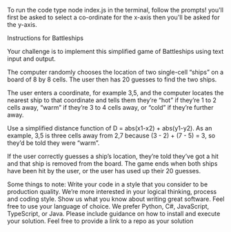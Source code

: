 To run the code type node index.js in the terminal, follow the prompts! you'll first be asked to select a co-ordinate for the x-axis then you'll be asked for the y-axis.

Instructions for Battleships

Your challenge is to implement this simplified game of Battleships using text input and output.

The computer randomly chooses the location of two single-cell “ships” on a board of 8 by 8 cells. The user then has 20 guesses to find the two ships.

The user enters a coordinate, for example 3,5, and the computer locates the nearest ship to that coordinate and tells them they’re “hot” if they’re 1 to 2 cells away, “warm” if they’re 3 to 4 cells away, or “cold” if they’re further away.

Use a simplified distance function of D = abs(x1-x2) + abs(y1-y2). As an example, 3,5 is three cells away from 2,7 because (3 - 2) + (7 - 5) = 3, so they’d be told they were “warm”.

If the user correctly guesses a ship’s location, they’re told they’ve got a hit and that ship is removed from the board. The game ends when both ships have been hit by the user, or the user has used up their 20 guesses.

Some things to note:
Write your code in a style that you consider to be production quality.
We’re more interested in your logical thinking, process and coding style. Show us what you know about writing great software.
Feel free to use your language of choice. We prefer Python, C#, JavaScript, TypeScript, or Java.
Please include guidance on how to install and execute your solution.
Feel free to provide a link to a repo as your solution
